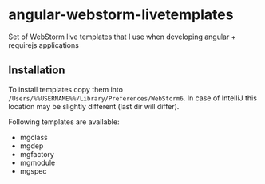 angular-webstorm-livetemplates
==============================

Set of WebStorm live templates that I use when developing angular + requirejs applications

## Installation
To install templates copy them into `/Users/%%USERNAME%%/Library/Preferences/WebStorm6`. In case of IntelliJ this location may be slightly different (last dir will differ).

Following templates are available:

* mgclass
* mgdep
* mgfactory
* mgmodule
* mgspec
